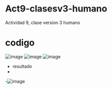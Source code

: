 # Act9-clasesv3-humano
Actividad 9, clase version 3 humano

# codigo 
![image](https://github.com/user-attachments/assets/6374ae4b-a989-4a87-8356-4301d5e8c783)
![image](https://github.com/user-attachments/assets/670bc346-f47a-40c3-941c-34cf6266c484)
![image](https://github.com/user-attachments/assets/093578b6-4a81-4e2d-a1b2-c9daba869c6d)

- resultado
- 
-![image](https://github.com/user-attachments/assets/4f65dff3-37a5-45a0-b0ed-0134bc680ee0)



